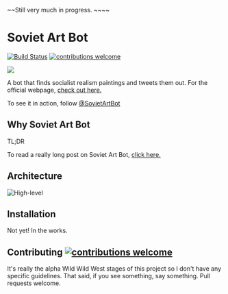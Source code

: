 ~~Still very much in progress. ~~~~

# Soviet Art Bot

[![Build Status](https://travis-ci.org/veekaybee/soviet-art-bot.svg?branch=master)](https://travis-ci.org/veekaybee/soviet-art-bot) 
[![contributions welcome](https://img.shields.io/badge/contributions-welcome-brightgreen.svg?style=flat)](https://github.com/dwyl/esta/issues)


![](https://raw.githubusercontent.com/veekaybee/soviet-art-bot/gh-pages/static/in_peaceful_fields.jpg)

A bot that finds socialist realism paintings and tweets them out.  For the official webpage, [check out here.](https://veekaybee.github.io/soviet-art-bot/) 

To see it in action, follow [@SovietArtBot](https://twitter.com/SovietArtBot)

## Why Soviet Art Bot

TL;DR

To read a really long post on Soviet Art Bot, [click here.](http://veekaybee.github.io/2018/02/19/creating-a-twitter-art-bot/) 

## Architecture 

![High-level](https://raw.githubusercontent.com/veekaybee/veekaybee.github.io/master/images/high-level-flow.png)

## Installation

Not yet! In the works. 

## Contributing [![contributions welcome](https://img.shields.io/badge/contributions-welcome-brightgreen.svg?style=flat)](https://github.com/dwyl/esta/issues)

It's really the alpha  Wild Wild West stages of this project so I don't have any specific guidelines. That said, if you see something, say something. Pull requests welcome. 
